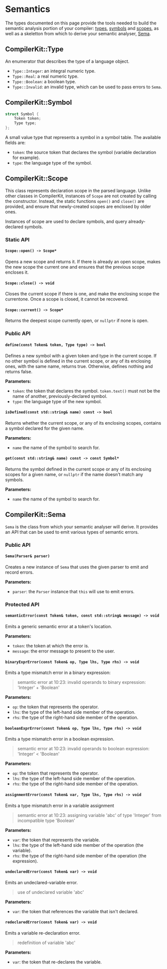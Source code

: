 #  Semantics

The types documented on this page provide the tools needed to build the semantic analysis portion
of your compiler: [types](#compilerkittype), [symbols](#compilerkitsymbol) and
[scopes](#compilerkitscope), as well as a skeletton from which to derive your semantic analyser,
[Sema](#compilerkitsema).

## CompilerKit::Type

An enumerator that describes the type of a language object.

- `Type::Integer`: an integral numeric type.
- `Type::Real`: a real numeric type.
- `Type::Boolean`: a boolean type.
- `Type::Invalid`: an invalid type, which can be used to pass errors to `Sema`.

## CompilerKit::Symbol

```c++
struct Symbol {
    Token token;
    Type type;
};
```

A small value type that represents a symbol in a symbol table. The available fields are:

- `token`: the source token that declares the symbol (variable declaration for example).
- `type`: the language type of the symbol.

## CompilerKit::Scope

This class represents declaration scope in the parsed language. Unlike other classes in
CompilerKit, instances of `Scope` are not created by calling the constructor. Instead, the static
functions `open()` and `close()` are provided, and ensure that newly-created scopes are
enclosed by older ones.

Instances of scope are used to declare symbols, and query already-declared symbols.

### Static API

#### `Scope::open() -> Scope*`

Opens a new scope and returns it. If there is already an open scope, makes the new scope the
current one and ensures that the previous scope encloses it.


#### `Scope::close() -> void`

Closes the current scope if there is one, and make the enclosing scope the currentone. Once a
scope is closed, it cannot be recovered.

#### `Scope::current() -> Scope*`

Returns the deepest scope currently open, or `nullptr` if none is open.

### Public API

#### `define(const Token& token, Type type) -> bool`

Defines a new symbol with a given token and type in the current scope. If no other symbol is
defined in the current scope, or any of its enclosing ones, with the same name, returns true.
Otherwise, defines nothing and returns false.

**Parameters:**

- `token`: the token that declares the symbol. `token.text()` must not be the name of another,
  previously-declared symbol.
- `type`: the language type of the new symbol.

#### `isDefined(const std::string& name) const -> bool`

Returns whether the current scope, or any of its enclosing scopes, contains a symbol declared for
the given name.

**Parameters:**

- `name` the name of the symbol to search for.

#### `get(const std::string& name) const -> const Symbol*`

Returns the symbol defined in the current scope or any of its enclosing scopes for a given name,
or `nullptr` if the name doesn't match any symbols.

**Parameters:**

- `name` the name of the symbol to search for.

## CompilerKit::Sema

`Sema` is the class from which your semantic analyser will derive. It provides an API that can be
used to emit various types of semantic errors.

### Public API

#### `Sema(Parser& parser)`

Creates a new instance of `Sema` that uses the given parser to emit and record errors.

**Parameters:**

- `parser`: the `Parser` instance that `this` will use to emit errors.

### Protected API

#### `semanticError(const Token& token, const std::string& message) -> void`

Emits a generic semantic error at a token's location.

**Parameters:**

- `token`: the token at which the error is.
- `message`: the error message to present to the user.


#### `binaryExprError(const Token& op, Type lhs, Type rhs) -> void`

Emits a type mismatch error in a binary expression:

> semantic error at 10:23: invalid operands to binary expression: 'Integer' + 'Boolean'

**Parameters:**

- `op`: the token that represents the operator.
- `lhs`: the type of the left-hand side member of the operation.
- `rhs`: the type of the right-hand side member of the operation.


#### `booleanExprError(const Token& op, Type lhs, Type rhs) -> void`

Emits a type mismatch error in a boolean expression.

> semantic error at 10:23: invalid operands to boolean expression: 'Integer' < 'Boolean'

**Parameters:**

- `op`: the token that represents the operator.
- `lhs`: the type of the left-hand side member of the operation.
- `rhs`: the type of the right-hand side member of the operation.


#### `assignmentError(const Token& var, Type lhs, Type rhs) -> void`

Emits a type mismatch error in a variable assignment

> semantic error at 10:23: assigning variable 'abc' of type 'Integer' from incompatible type
> 'Boolean'

**Parameters:**

- `var`: the token that represents the variable.
- `lhs`: the type of the left-hand side member of the operation (the variable).
- `rhs`: the type of the right-hand side member of the operation (the expression).


#### `undeclaredError(const Token& var) -> void`

Emits an undeclared-variable error.

> use of undeclared variable 'abc'

**Parameters:**

- `var`: the token that references the variable that isn't declared.


#### `redeclaredError(const Token& var) -> void`

Emits a variable re-declaration error.

> redefinition of variable 'abc'

**Parameters:**

- `var`: the token that re-declares the variable.

